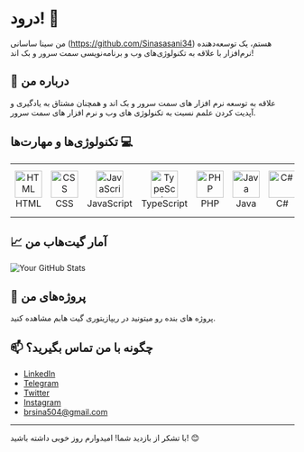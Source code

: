 # درود! 👋

من سینا ساسانی (https://github.com/Sinasasani34) هستم، یک توسعه‌دهنده نرم‌افزار با علاقه به تکنولوژی‌های وب و برنامه‌نویسی سمت سرور و بک اند!

## 💼 درباره من

علاقه به توسعه نرم افزار های سمت سرور و بک اند و همچنان مشتاق به یادگیری و آپدیت کردن علمم نسبت به تکنولوژی های وب و نرم افزار های سمت سرور.

## تکنولوژی‌ها و مهارت‌ها 💻

<table>
  <tr>
    <td align="center">
      <img src="https://img.icons8.com/color/48/000000/html-5.png" alt="HTML" width="48"/>
      <br />HTML
    </td>
    <td align="center">
      <img src="https://img.icons8.com/color/48/000000/css3.png" alt="CSS" width="48"/>
      <br />CSS
    </td>
    <td align="center">
      <img src="https://img.icons8.com/color/48/000000/javascript.png" alt="JavaScript" width="48"/>
      <br />JavaScript
    </td>
    <td align="center">
      <img src="https://img.icons8.com/color/48/000000/typescript.png" alt="TypeScript" width="48"/>
      <br />TypeScript
    </td>
    <td align="center">
      <img src="https://img.icons8.com/color/48/000000/php.png" alt="PHP" width="48"/>
      <br />PHP
    </td>
    <td align="center">
      <img src="https://img.icons8.com/color/48/000000/java-coffee-cup-logo.png" alt="Java" width="48"/>
      <br />Java
    </td>
    <td align="center">
      <img src="https://img.icons8.com/color/48/000000/c-sharp-logo.png" alt="C#" width="48"/>
      <br />C#
    </td>
    <td align="center">
      <img src="https://img.icons8.com/color/48/000000/python.png" alt="Python" width="48"/>
      <br />Python
    </td>
    <td align="center">
      <img src="https://img.icons8.com/color/48/000000/nodejs.png" alt="Node.js" width="48"/>
      <br />Node.js
    </td>
    <td align="center">
      <img src="https://img.icons8.com/color/48/000000/express.png" alt="Express.js" width="48"/>
      <br />Express.js
    </td>
    <td align="center">
      <img src="https://img.icons8.com/color/48/000000/nestjs.png" alt="NestJS" width="48"/>
      <br />NestJS
    </td>
    <td align="center">
      <img src="https://img.icons8.com/color/48/000000/spring-logo.png" alt="Spring Boot" width="48"/>
      <br />Spring Boot
    </td>
    <td align="center">
      <img src="https://github.com/user-attachments/assets/ac66cd8f-9818-45ab-947c-645ebb3ac158" alt="Fastify" width="48"/>
      <br />Fastify
    </td>
    <td align="center">
      <img src="https://img.icons8.com/color/48/000000/mongodb.png" alt="MongoDB" width="48"/>
      <br />MongoDB
    </td>
    <td align="center">
      <img src="https://github.com/user-attachments/assets/318d97dd-db7e-4e5e-b6e9-1c2a5b3f2ccc" alt="Sequelize" width="48"/>
      <br />Sequelize
    </td>
    <td align="center">
      <img src="https://github.com/user-attachments/assets/ee5f5971-328f-455a-9de6-772446631231" alt="SQL Server" width="48"/>
      <br />SQL Server
    </td>
    <td align="center">
      <img src="https://img.icons8.com/color/48/000000/mysql.png" alt="MySQL" width="48"/>
      <br />MySQL
    </td>
    <td align="center">
      <img src="https://img.icons8.com/color/48/000000/redis.png" alt="Redis" width="48"/>
      <br />Redis
    </td>
  </tr>
</table>

## 📈 آمار گیت‌هاب من

![Your GitHub Stats](https://github-readme-stats.vercel.app/api?username=Sinasasani34&show_icons=true&theme=radical)

## 🎉 پروژه‌های من

 پروژه های بنده رو میتونید در ریپازیتوری گیت هابم مشاهده کنید.

## 📫 چگونه با من تماس بگیرید؟

- [LinkedIn](https://www.linkedin.com/in/sina-br-46220b344?utm_source=share&utm_campaign=share_via&utm_content=profile&utm_medium=ios_app)
- [Telegram](https://t.me/Sinasasani13)
- [Twitter](https://x.com/rack_and_roly?s=21)
- [Instagram](https://www.instagram.com/sina.sasani.497?igsh=ZjJza29jeTJrZnBv&utm_source=qr)
- [brsina504@gmail.com](mailto:brsina504@gmail.com)

---

با تشکر از بازدید شما! امیدوارم روز خوبی داشته باشید! 😊
